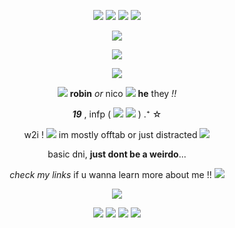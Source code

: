 <p align="center">
<img src="https://images-wixmp-ed30a86b8c4ca887773594c2.wixmp.com/f/b767fb9f-dc48-4dc9-b168-e99eb8a339d5/d5bhdy1-0f5205bf-3aa0-42c9-8c49-ac63fd4a38cf.gif?token=eyJ0eXAiOiJKV1QiLCJhbGciOiJIUzI1NiJ9.eyJzdWIiOiJ1cm46YXBwOjdlMGQxODg5ODIyNjQzNzNhNWYwZDQxNWVhMGQyNmUwIiwiaXNzIjoidXJuOmFwcDo3ZTBkMTg4OTgyMjY0MzczYTVmMGQ0MTVlYTBkMjZlMCIsIm9iaiI6W1t7InBhdGgiOiJcL2ZcL2I3NjdmYjlmLWRjNDgtNGRjOS1iMTY4LWU5OWViOGEzMzlkNVwvZDViaGR5MS0wZjUyMDViZi0zYWEwLTQyYzktOGM0OS1hYzYzZmQ0YTM4Y2YuZ2lmIn1dXSwiYXVkIjpbInVybjpzZXJ2aWNlOmZpbGUuZG93bmxvYWQiXX0.36UNYlGgZrC9N1sgEZA3HwTbOiF3twBlvKd4MN5uGAk" /> <img src="https://images-wixmp-ed30a86b8c4ca887773594c2.wixmp.com/f/418073a9-dc51-452b-9bbe-d077a34aef7e/d516j64-42109e4d-1d44-4b34-aca5-a2adccff171b.gif?token=eyJ0eXAiOiJKV1QiLCJhbGciOiJIUzI1NiJ9.eyJzdWIiOiJ1cm46YXBwOjdlMGQxODg5ODIyNjQzNzNhNWYwZDQxNWVhMGQyNmUwIiwiaXNzIjoidXJuOmFwcDo3ZTBkMTg4OTgyMjY0MzczYTVmMGQ0MTVlYTBkMjZlMCIsIm9iaiI6W1t7InBhdGgiOiJcL2ZcLzQxODA3M2E5LWRjNTEtNDUyYi05YmJlLWQwNzdhMzRhZWY3ZVwvZDUxNmo2NC00MjEwOWU0ZC0xZDQ0LTRiMzQtYWNhNS1hMmFkY2NmZjE3MWIuZ2lmIn1dXSwiYXVkIjpbInVybjpzZXJ2aWNlOmZpbGUuZG93bmxvYWQiXX0.PurwEs1dEBjIGxxC_9OyPFgirolJSeOMkDFNj-lvvRM" /> <img src="https://images-wixmp-ed30a86b8c4ca887773594c2.wixmp.com/f/bc20df7c-8ea1-4e8d-98f1-1832f4748af5/d8twzw1-233b9a43-4c41-46cd-8bf1-126579d17427.png/v1/fill/w_99,h_56/charmmy_kitty_stamp_by_kittyjewelpet78_d8twzw1-fullview.png?token=eyJ0eXAiOiJKV1QiLCJhbGciOiJIUzI1NiJ9.eyJzdWIiOiJ1cm46YXBwOjdlMGQxODg5ODIyNjQzNzNhNWYwZDQxNWVhMGQyNmUwIiwiaXNzIjoidXJuOmFwcDo3ZTBkMTg4OTgyMjY0MzczYTVmMGQ0MTVlYTBkMjZlMCIsIm9iaiI6W1t7ImhlaWdodCI6Ijw9NTYiLCJwYXRoIjoiXC9mXC9iYzIwZGY3Yy04ZWExLTRlOGQtOThmMS0xODMyZjQ3NDhhZjVcL2Q4dHd6dzEtMjMzYjlhNDMtNGM0MS00NmNkLThiZjEtMTI2NTc5ZDE3NDI3LnBuZyIsIndpZHRoIjoiPD05OSJ9XV0sImF1ZCI6WyJ1cm46c2VydmljZTppbWFnZS5vcGVyYXRpb25zIl19.JUQ0zMoUJVL1V_B9hTFsW2uLjMOujrXD5JbavppozUM" /> <img src="https://images-wixmp-ed30a86b8c4ca887773594c2.wixmp.com/f/99663bf6-7a1f-4ebf-b58f-6f5cefa3e41e/d226xf6-e456c19e-3720-4690-bcd5-eae12b6ab565.png/v1/fill/w_99,h_56/sugar_bunnies_by_bubblymilktea_d226xf6-fullview.png?token=eyJ0eXAiOiJKV1QiLCJhbGciOiJIUzI1NiJ9.eyJzdWIiOiJ1cm46YXBwOjdlMGQxODg5ODIyNjQzNzNhNWYwZDQxNWVhMGQyNmUwIiwiaXNzIjoidXJuOmFwcDo3ZTBkMTg4OTgyMjY0MzczYTVmMGQ0MTVlYTBkMjZlMCIsIm9iaiI6W1t7ImhlaWdodCI6Ijw9NTYiLCJwYXRoIjoiXC9mXC85OTY2M2JmNi03YTFmLTRlYmYtYjU4Zi02ZjVjZWZhM2U0MWVcL2QyMjZ4ZjYtZTQ1NmMxOWUtMzcyMC00NjkwLWJjZDUtZWFlMTJiNmFiNTY1LnBuZyIsIndpZHRoIjoiPD05OSJ9XV0sImF1ZCI6WyJ1cm46c2VydmljZTppbWFnZS5vcGVyYXRpb25zIl19.eRRwphljetISOvGWz8OyIIUjJSuWdVkZKtQ81Al38kk" /> 
</p>

<p align="center">
  <img src="https://files.catbox.moe/sj65cr.gif">
</p>

<p align="center">
  <img src="https://files.catbox.moe/9j0y5q.png">

<p align="center">
  <img src="https://i.imgur.com/x381P7A.gif">
</p>

<p align="center"> <img src="https://i.postimg.cc/MG73gVxg/e6fe5665.gif"/> <strong>robin</strong> <em>or</em> nico  <img src="https://i.postimg.cc/8zB6KkLc/ddkxz60-7c684f9e-ba41-4100-8223-68b04f5f7e71.gif" /> <b>he</b> they <em>!!</em> </p>
<p align="center"> <em><b>19</b></em> , infp ( <img src="https://files.catbox.moe/2nc0vi.png" /> <img src="https://files.catbox.moe/5g791n.png" /> ) .⁺ ☆ </p>
<p align="center"> w2i ! <img src="https://maguro.carrd.co/assets/images/gallery22/445ee766.gif?v=10a293e5"> im mostly offtab or just distracted ‎<img src="https://maguro.carrd.co/assets/images/gallery01/de504a89.gif?v=10a293e5"> </p>
<p align="center">  basic dni, <b>just dont be a weirdo</b>... </p>
<p align="center"> <em>check my links</em> if u wanna learn more about me !! <img src="https://i.postimg.cc/3wx2TXG5/ei2bet.gif"> </p>
 
<p align="center">
  <img src="https://files.catbox.moe/jcf9bp.png">
</p>

<p align="center">
<img src="https://i.postimg.cc/DzskgnCp/78105a0a-original.png"/> <img src="https://i.postimg.cc/R04QhJWm/d8u1gdz-f96c7f51-5890-4623-a599-bca85bc38fd0.png"/> <img src="https://files.catbox.moe/0pbhlq.png"/> <img src="https://64.media.tumblr.com/185a6bef9820040c4bf5ad441c7c8ff1/c3f0591e75d04da1-fb/s100x200/f2956ba3d54bc2016b7ab5bd3a3ff543b6bcd0ee.gifv"/>
</p>

  
